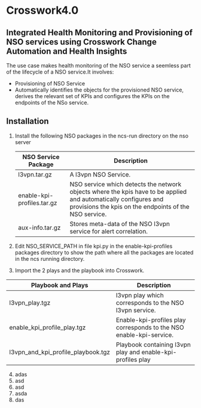 # Crosswork4.0
## Integrated Health Monitoring and Provisioning of NSO services using Crosswork Change Automation and Health Insights

The use case makes health monitoring of the NSO service a seemless part of the lifecycle of a NSO service.It involves:
  - Provisioning of NSO Service
  - Automatically identifies the objects for the provisioned NSO service, derives the relevant set of KPIs and configures the KPIs on the endpoints of the NSo service.


## Installation
1. 	Install the following NSO packages in the ncs-run directory on the nso server

    | NSO Service Package  | Description |
    | ------------- | ------------- |
    | l3vpn.tar.gz  | A l3vpn NSO Service. |
    | enable-kpi-profiles.tar.gz  | NSO service which detects the network objects where the kpis have to be applied and automatically configures and provisions the kpis on the endpoints of the NSO service.  |
    | aux-info.tar.gz | Stores meta-data of the NSO l3vpn service for alert correlation.  |

2.	Edit NSO_SERVICE_PATH in file kpi.py in the enable-kpi-profiles packages directory to show the path where all the packages are located in the ncs running directory.
3.	Import the 2 plays and the playbook into Crosswork.

| Playbook and Plays | Description |
| ------------- | ------------- |
| l3vpn_play.tgz  | l3vpn play which corresponds to the NSO l3vpn service. |
| enable_kpi_profile_play.tgz  | Enable-kpi-profiles play corresponds to the NSO enable-kpi-service.  |
| l3vpn_and_kpi_profile_playbook.tgz  | Playbook containing l3vpn play and enable-kpi-profiles play  |

4. 	adas
5. 	asd
6. 	asd
7. 	asda
8. 	das
